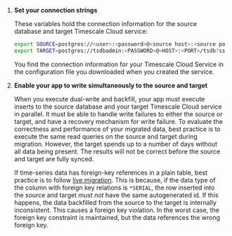 1. **Set your connection strings**

   These variables hold the connection information for the source database and target Timescale Cloud service:

   ```bash
   export SOURCE=postgres://<user>:<password>@<source host>:<source port>/<db_name>
   export TARGET=postgres://tsdbadmin:<PASSWORD>@<HOST>:<PORT>/tsdb?sslmode=require
   ```
   You find the connection information for your Timescale Cloud Service in the configuration file you
   downloaded when you created the service.
 
1. **Enable your app to write simultaneously to the source and target**

    When you execute dual-write and backfill, your app must execute inserts to the source database 
    and your target Timescale Cloud service in parallel. It must be able to handle write failures 
    to either the source or target, and have a recovery mechanism for write failure. To evaluate the correctness 
    and performance of your migrated data, best practice is to execute the same read queries
    on the source and target during migration. However, the target spends up to a number of days without all data being
    present. The results will not be correct before the source and target are fully synced.

    If time-series data has foreign-key references in a plain table, best practice is to follow [live migration].
    This is because, if the data type of the column with foreign key relations is `*SERIAL`, the row inserted into 
    the source and target _must not_ have the same autogenerated id. If this happens, the data backfilled from the 
    source to the target is internally inconsistent. This causes a foreign key violation. In the worst case, the 
    foreign key constraint is maintained, but the data references the wrong foreign key. 


[live migration]: /migrate/:currentVersion:/live-migration/



